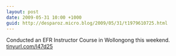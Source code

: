 ```yaml
---
layout: post
date: 2009-05-31 10:00 +1000
guid: http://desparoz.micro.blog/2009/05/31/t1979610725.html
---
```

Conducted an EFR Instructor Course in Wollongong this weekend. [tinyurl.com/l47d25](http://tinyurl.com/l47d25)
